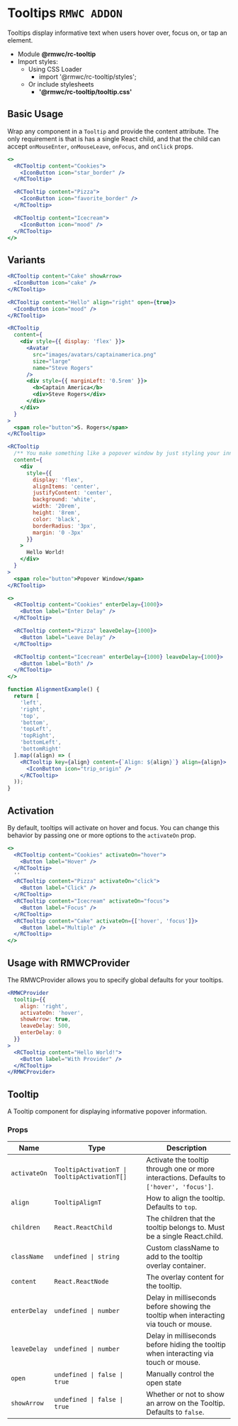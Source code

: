 # Tooltips `RMWC ADDON`

Tooltips display informative text when users hover over, focus on, or tap an element.

- Module **@rmwc/rc-tooltip**
- Import styles:
  - Using CSS Loader
    - import '@rmwc/rc-tooltip/styles';
  - Or include stylesheets
    - **'@rmwc/rc-tooltip/tooltip.css'**


## Basic Usage

Wrap any component in a `Tooltip` and provide the content attribute. The only requirement is that is has a single React child, and that the child can accept `onMouseEnter`, `onMouseLeave`, `onFocus`, and `onClick` props.

```jsx
<>
  <RCTooltip content="Cookies">
    <IconButton icon="star_border" />
  </RCTooltip>

  <RCTooltip content="Pizza">
    <IconButton icon="favorite_border" />
  </RCTooltip>

  <RCTooltip content="Icecream">
    <IconButton icon="mood" />
  </RCTooltip>
</>
```

## Variants

```jsx
<RCTooltip content="Cake" showArrow>
  <IconButton icon="cake" />
</RCTooltip>
```

```jsx
<RCTooltip content="Hello" align="right" open={true}>
  <IconButton icon="mood" />
</RCTooltip>
```

```jsx
<RCTooltip
  content={
    <div style={{ display: 'flex' }}>
      <Avatar
        src="images/avatars/captainamerica.png"
        size="large"
        name="Steve Rogers"
      />
      <div style={{ marginLeft: '0.5rem' }}>
        <b>Captain America</b>
        <div>Steve Rogers</div>
      </div>
    </div>
  }
>
  <span role="button">S. Rogers</span>
</RCTooltip>
```

```jsx
<RCTooltip
  /** You make something like a popover window by just styling your inner content. */
  content={
    <div
      style={{
        display: 'flex',
        alignItems: 'center',
        justifyContent: 'center',
        background: 'white',
        width: '20rem',
        height: '8rem',
        color: 'black',
        borderRadius: '3px',
        margin: '0 -3px'
      }}
    >
      Hello World!
    </div>
  }
>
  <span role="button">Popover Window</span>
</RCTooltip>
```

```jsx
<>
  <RCTooltip content="Cookies" enterDelay={1000}>
    <Button label="Enter Delay" />
  </RCTooltip>

  <RCTooltip content="Pizza" leaveDelay={1000}>
    <Button label="Leave Delay" />
  </RCTooltip>

  <RCTooltip content="Icecream" enterDelay={1000} leaveDelay={1000}>
    <Button label="Both" />
  </RCTooltip>
</>
```

```jsx
function AlignmentExample() {
  return [
    'left',
    'right',
    'top',
    'bottom',
    'topLeft',
    'topRight',
    'bottomLeft',
    'bottomRight'
  ].map((align) => (
    <RCTooltip key={align} content={`Align: ${align}`} align={align}>
      <IconButton icon="trip_origin" />
    </RCTooltip>
  ));
}
```

## Activation

By default, tooltips will activate on hover and focus. You can change this behavior by passing one or more options to the `activateOn` prop.

```jsx
<>
  <RCTooltip content="Cookies" activateOn="hover">
    <Button label="Hover" />
  </RCTooltip>
  ''
  <RCTooltip content="Pizza" activateOn="click">
    <Button label="Click" />
  </RCTooltip>
  <RCTooltip content="Icecream" activateOn="focus">
    <Button label="Focus" />
  </RCTooltip>
  <RCTooltip content="Cake" activateOn={['hover', 'focus']}>
    <Button label="Multiple" />
  </RCTooltip>
</>
```

## Usage with RMWCProvider

The RMWCProvider allows you to specify global defaults for your tooltips.

```jsx
<RMWCProvider
  tooltip={{
    align: 'right',
    activateOn: 'hover',
    showArrow: true,
    leaveDelay: 500,
    enterDelay: 0
  }}
>
  <RCTooltip content="Hello World!">
    <Button label="With Provider" />
  </RCTooltip>
</RMWCProvider>
```

## Tooltip
A Tooltip component for displaying informative popover information.

### Props

| Name | Type | Description |
|------|------|-------------|
| `activateOn` | `TooltipActivationT \| TooltipActivationT[]` | Activate the tooltip through one or more interactions. Defaults to `['hover', 'focus']`. |
| `align` | `TooltipAlignT` | How to align the tooltip. Defaults to `top`. |
| `children` | `React.ReactChild` | The children that the tooltip belongs to. Must be a single React.child. |
| `className` | `undefined \| string` | Custom className to add to the tooltip overlay container. |
| `content` | `React.ReactNode` | The overlay content for the tooltip. |
| `enterDelay` | `undefined \| number` | Delay in milliseconds before showing the tooltip when interacting via touch or mouse. |
| `leaveDelay` | `undefined \| number` | Delay in milliseconds before hiding the tooltip when interacting via touch or mouse. |
| `open` | `undefined \| false \| true` | Manually control the open state |
| `showArrow` | `undefined \| false \| true` | Whether or not to show an arrow on the Tooltip. Defaults to `false`. |


